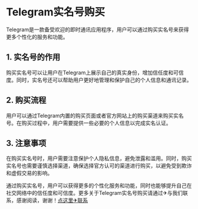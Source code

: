 # Telegram实名号购买

Telegram是一款备受欢迎的即时通讯应用程序，用户可以通过购买实名号来获得更多个性化的服务和功能。

## 1. 实名号的作用

购买实名号可以让用户在Telegram上展示自己的真实身份，增加信任度和可信度。同时，实名号还可以帮助用户更好地管理和保护自己的个人信息和通讯记录。

## 2. 购买流程

用户可以通过Telegram内置的购买页面或者官方网站上的购买渠道来购买实名号。在购买过程中，用户需要提供一些必要的个人信息以完成实名认证。

## 3. 注意事项

在购买实名号时，用户需要注意保护个人隐私信息，避免泄露和滥用。同时，购买实名号也需要谨慎选择渠道，确保选择官方认可的渠道进行购买，以避免受到欺诈和虚假交易的影响。

通过购买实名号，用户可以获得更多的个性化服务和功能，同时也能够提升自己在社交网络中的信任度和可信度。更多关于Telegram实名号购买请通过✈与我们联系，感谢阅读，谢谢！[点这里✈联系](https://111.k02.cc)